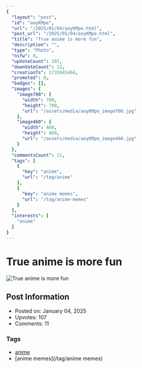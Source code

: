 ```yaml
---
{
  "layout": "post",
  "id": "aoyKMpe",
  "url": "/2025/01/04/aoyKMpe.html",
  "post_url": "/2025/01/04/aoyKMpe.html",
  "title": "True anime is more fun",
  "description": "",
  "type": "Photo",
  "nsfw": 0,
  "upVoteCount": 107,
  "downVoteCount": 12,
  "creationTs": 1735945466,
  "promoted": 0,
  "badges": [],
  "images": {
    "image700": {
      "width": 700,
      "height": 700,
      "url": "/assets/media/aoyKMpe_image700.jpg"
    },
    "image460": {
      "width": 460,
      "height": 460,
      "url": "/assets/media/aoyKMpe_image460.jpg"
    }
  },
  "commentsCount": 11,
  "tags": [
    {
      "key": "anime",
      "url": "/tag/anime"
    },
    {
      "key": "anime memes",
      "url": "/tag/anime-memes"
    }
  ],
  "interests": [
    "anime"
  ]
}
---
```


# True anime is more fun

![True anime is more fun](/assets/media/aoyKMpe_image700.jpg)

## Post Information

- Posted on: January 04, 2025
- Upvotes: 107
- Comments: 11

### Tags

- [anime](/tag/anime)
- [anime memes](/tag/anime memes)
